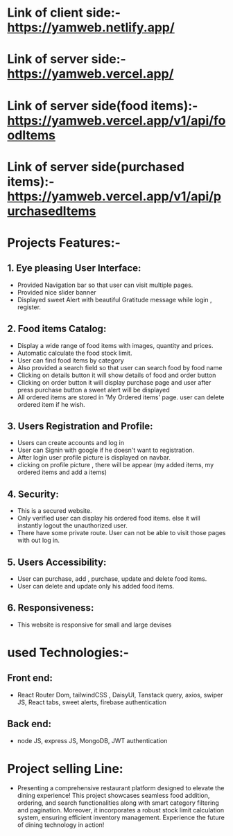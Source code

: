 # Link of client side:- https://yamweb.netlify.app/
# Link of server side:- https://yamweb.vercel.app/
# Link of server side(food items):- https://yamweb.vercel.app/v1/api/foodItems
# Link of server side(purchased items):- https://yamweb.vercel.app/v1/api/purchasedItems
# Projects Features:-
## 1. Eye pleasing User Interface: 
  + Provided Navigation bar so that user can visit multiple pages.
  + Provided nice slider banner
  + Displayed sweet Alert with beautiful Gratitude message while login , register. 
## 2. Food items Catalog:
  + Display a wide range of food items with images, quantity and prices.
  + Automatic calculate the food stock limit.
  + User can find food items  by category 
  + Also provided a search field so that user can search food by food name
  + Clicking on details button it will show details of food and order button
  + Clicking on order button it will display purchase page and user after press purchase button a sweet alert will be displayed
  + All ordered items are stored in 'My Ordered items' page. user can delete ordered item if he wish.
## 3. Users Registration and Profile:
  + Users can create accounts and log in 
  + User can Signin with google if he doesn't want to registration.
  + After login user profile picture is displayed on navbar.
  + clicking on profile picture , there will be appear (my added items, my ordered items and add a items)
## 4. Security:
  + This is a secured website.
  + Only verified user can display his ordered food items. else it will instantly logout the unauthorized user.
  + There have some private route. User can not be able to visit those pages with out log in.
## 5. Users Accessibility:
  + User can purchase, add , purchase, update and delete food items.
  + User can delete and update only his added food items.
## 6. Responsiveness:
  + This website is responsive for small and large devises
# used Technologies:-
  ## Front end:
  + React Router Dom, tailwindCSS , DaisyUI, Tanstack query, axios, swiper JS, React tabs, sweet alerts, firebase authentication
  ## Back end:
  + node JS, express JS, MongoDB, JWT authentication
# Project selling Line:
  + Presenting a comprehensive restaurant platform designed to elevate the dining experience! This project showcases seamless food addition, ordering, and search functionalities along with smart category filtering and pagination. Moreover, it incorporates a robust stock limit calculation system, ensuring efficient inventory management. Experience the future of dining technology in action!
